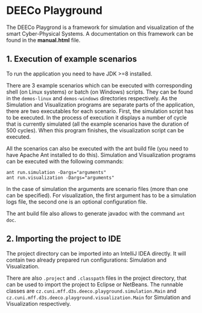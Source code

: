 # DEECo Playground

The DEECo Playgrond is a framework for simulation and visualization of the smart 
Cyber-Physical Systems. A documentation on this framework can be found in the **manual.html**
file.

## 1. Execution of example scenarios

To run the application you need to have JDK >=8 installed.

There are 3 example scenarios which can be executed with corresponding shell 
(on Linux systems) or batch (on Windows) scripts. They can be found in the `demos-linux`
and `demos-windows` directories respectively. As the
Simulation and Visualization programs are separate parts of the application,
there are two executables for each scenario. First, the simulation script has to
be executed. In the process of execution it displays a number of cycle that is
currently simulated (all the example scenarios have the duration of 500 cycles).
When this program finishes, the visualization script can be executed.

All the scenarios can also be executed with the ant build file (you need to have
Apache Ant installed to do this). Simulation and Visualization programs can be
executed with the following commands:

```
ant run.simulation -Dargs="arguments" 
ant run.visualization -Dargs="arguments"
```

In the case of simulation the arguments are scenario files (more than one can be
specified). For visualization, the first argument has to be a simulation logs
file, the second one is an optional configuration file.

The ant build file also allows to generate javadoc with the command `ant doc`.


## 2. Importing the project to IDE

The project directory can be imported into an IntelliJ IDEA directly. It will
contain two already prepared run configurations: Simulation and Visualization.

There are also `.project` and `.classpath` files in the project directory, that can
be used to import the project to Eclipse or NetBeans. The runnable classes are 
`cz.cuni.mff.d3s.deeco.playground.simulation.Main` and 
`cz.cuni.mff.d3s.deeco.playground.visualization.Main` for
Simulation and Visualization respectively.
